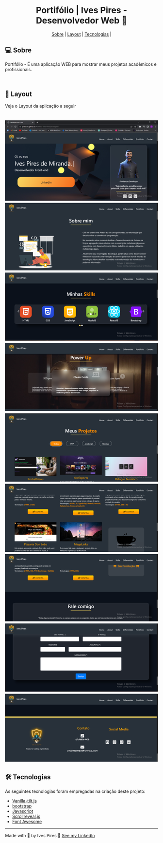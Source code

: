 <h1 align="center">
<img  src="./Logo.Dev.png" alt="" />
</h1>
<h1 align="center">Portifólio | Ives Pires - Desenvolvedor Web 🚀</h1>

<p align="center">
<a href="#Sobre">Sobre</a> |
<a href="#Layout">Layout</a> |
<a href="#Tecnologias">Tecnologias</a> |
</p>

<h2 id="Sobre">💻 Sobre</h2>
<p>Portifólio - É uma aplicação WEB para mostrar meus projetos acadêmicos e profissionais.</p>
<br>

<h2 id="Layout">🎨 Layout</h2>
<p>Veja o Layout da aplicação a seguir</p>

<h1 align="center">
<img  src="./github/site-1.png" alt="" />
<img  src="./github/site-2.png" alt="" />
<img  src="./github/site-3.png" alt="" />
<img  src="./github/site-4.png" alt="" />
<img  src="./github/site-5.png" alt="" />
<img  src="./github/site-6.png" alt="" />
<img  src="./github/site-7.png" alt="" />
<img  src="./github/site-8.png" alt="" />
<img  src="./github/site-9.png" alt="" />
</h1>

<h2 id="Tecnologias">🛠 Tecnologias</h2>
<p>As seguintes tecnologias foram empregadas na criação deste projeto:</p>

- [Vanilla-tilt.js](https://micku7zu.github.io/vanilla-tilt.js/)
- [bootstrap](https://getbootstrap.com/docs/4.0/getting-started/introduction/)
- [Javascript](https://developer.mozilla.org/pt-BR/docs/Web/JavaScript)
- [Scrollreveal.js](https://unpkg.com/scrollreveal@4.0.9/dist/scrollreveal.js)
- [Font Awesome](https://fontawesome.com/)

---
Made with 💚 by Ives Pires 👋 [See my LinkedIn](https://www.linkedin.com/in/ives-pires-de-miranda/)
